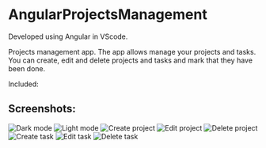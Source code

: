# AngularProjectsManagement

Developed using Angular in VScode.

Projects management app.
The app allows manage your projects and tasks.
You can create, edit and delete projects and tasks and mark that they have been done.

Included: 

## Screenshots:
![Dark mode](https://github.com/dorshamir55/AngularProjectsManagement/tree/master/ScreenShots/Dark_mode.png)
![Light mode](https://github.com/Dorshamir55/AngularProjectsManagement/tree/master/ScreenShots/Light_mode.png)
![Create project](https://github.com/Dorshamir55/AngularProjectsManagement/tree/master/ScreenShots/Create_project.png)
![Edit project](https://github.com/Dorshamir55/AngularProjectsManagement/tree/master/ScreenShots/Edit_project.png)
![Delete project](https://github.com/Dorshamir55/AngularProjectsManagement/tree/master/ScreenShots/Delete_project.png)
![Create task](https://github.com/Dorshamir55/AngularProjectsManagement/tree/master/ScreenShots/Create_task.png)
![Edit task](https://github.com/Dorshamir55/AngularProjectsManagement/tree/master/ScreenShots/Edit_task.png)
![Delete task](https://github.com/Dorshamir55/AngularProjectsManagement/tree/master/ScreenShots/Delete_task.png)
